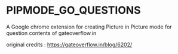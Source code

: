 # PIPMODE_GO_QUESTIONS
A Google chrome extension for creating Picture in Picture mode for question contents of gateoverflow.in


original credits : https://gateoverflow.in/blog/6202/
